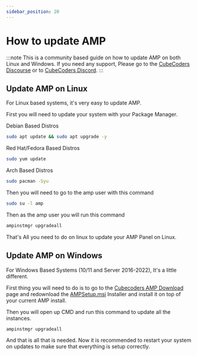 ```yaml
---
sidebar_position: 20
---
```


# How to update AMP

:::note
This is a community based guide on how to update AMP on both Linux and Windows. If you need any support, Please go to the [CubeCoders Discourse](https://discourse.cubecoders.com/) or to [CubeCoders Discord](https://discord.gg/cubecoders).
:::

## Update AMP on Linux

For Linux based systems, it's very easy to update AMP.

First you will need to update your system with your Package Manager.

Debian Based Distros
```bash
sudo apt update && sudo apt upgrade -y
```

Red Hat/Fedora Based Distros
```bash
sudo yum update
```

Arch Based Distros
```bash
sudo pacman -Syu
```

Then you will need to go to the amp user with this command

```bash
sudo su -l amp
```

Then as the amp user you will run this command

```bash
ampinstmgr upgradeall
```
That's All you need to do on linux to update your AMP Panel on Linux.

## Update AMP on Windows

For Windows Based Systems (10/11 and Server 2016-2022), It's a little different.

First thing you will need to do is to go to the [Cubecoders AMP Download](https://cubecoders.com/AMP/Install) page and redownload the [AMPSetup.msi](https://downloads.cubecoders.com/AMP/Mainline/AMPSetup.msi) Installer and install it on top of your current AMP install.

Then you will open up CMD and run this command to update all the instances.

```bash
ampinstmgr upgradeall
```
And that is all that is needed. Now it is recommended to restart your system on updates to make sure that everything is setup correctly.